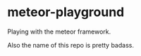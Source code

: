 meteor-playground
=================

Playing with the meteor framework.

Also the name of this repo is pretty badass. 
